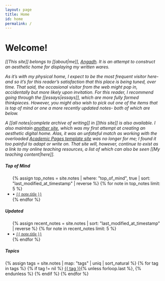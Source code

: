 ```yaml
---
layout: page
title: Home
id: home
permalink: /
---
```


# Welcome!

_[[This site]] belongs to  [[about|me]], [Angadh](https://www.sems.qmul.ac.uk/staff/a.nanjangud). It is an attempt to construct an aesthetic home for displaying my written wares._

_As it’s with my physical home, I expect to be the most frequent visitor here- and so it’s for this reader’s satisfaction that this place is being tuned, over time. That said, the occasional visitor from the web might pop in, accidentally but more likely upon invitation. For this reader, I recommend going through the [[essays|essays]], which are more fully formed thinkpieces. However, you might also wish to pick out one of the items that is top of mind or one a more recently updated notes- both of which are below._

_A [[all notes|complete archive of writing]] in [[this site]] is also available. I also maintain [another site](https://angadhn.com), which was my first attempt at creating an aesthetic digital home. Alas, it was an unfateful match as working with the overloaded [Academic Pages template site](https://academicpages.github.io/)  was no longer for me; I found it too painful to adapt or write on. That site will, however, continue to exist as a link to my online teaching resources, a list of which can also be seen [[My teaching content|here]]._


<div class="notes-grid">
  <div class="notes-column">
    <h5>Top of Mind</h5>
    <ul>
      {% assign top_notes = site.notes | where: "top_of_mind", true | sort: "last_modified_at_timestamp" | reverse %}
      {% for note in top_notes limit: 5 %}
        <li>
          • <a class="internal-link" href="{{ site.baseurl }}{{ note.url }}" style="font-family: 'Futura', serif;">{{ note.title }}</a>
        </li>
      {% endfor %}
    </ul>
  </div>

  <div class="notes-column">
    <h5>Updated</h5>
    <ul>
      {% assign recent_notes = site.notes | sort: "last_modified_at_timestamp" | reverse %}
      {% for note in recent_notes limit: 5 %}
        <li>
          • <a class="internal-link" href="{{ site.baseurl }}{{ note.url }}" style="font-family: 'Futura', serif;">{{ note.title }}</a>
        </li>
      {% endfor %}
    </ul>
  </div>
</div>

<h5>Topics</h5>

<div class="category-list">
{% assign tags = site.notes | map: "tags" | uniq | sort_natural %}
{% for tag in tags %}
  {% if tag != nil %}
    <a class="category-link" href="{{ site.baseurl }}/tags/{{ tag | slugify }}" rel="noopener">{{ tag }}</a>{% unless forloop.last %}, {% endunless %}
  {% endif %}
{% endfor %}
</div>

